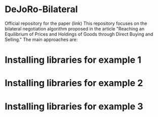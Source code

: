 # DeJoRo-Bilateral
Official repository for the paper (link)
This repository focuses on the bilateral negotiation algorithm proposed in the article "Reaching an Equilibrium of Prices and Holdings of Goods through Direct Buying and Selling." The main approaches are:

# Installing libraries for example 1

# Installing libraries for example 2

# Installing libraries for example 3
